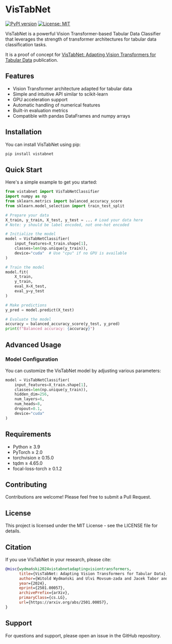 # VisTabNet

[![PyPI version](https://badge.fury.io/py/vistabnet.svg)](https://badge.fury.io/py/vistabnet)
[![License: MIT](https://img.shields.io/badge/License-MIT-yellow.svg)](https://opensource.org/licenses/MIT)

VisTabNet is a powerful Vision Transformer-based Tabular Data Classifier that leverages the strength of transformer architectures for tabular data classification tasks.

It is a proof of concept for [VisTabNet: Adapting Vision Transformers for Tabular Data](https://arxiv.org/abs/2501.00057v1) publication.

## Features

- Vision Transformer architecture adapted for tabular data
- Simple and intuitive API similar to scikit-learn
- GPU acceleration support
- Automatic handling of numerical features
- Built-in evaluation metrics
- Compatible with pandas DataFrames and numpy arrays

## Installation

You can install VisTabNet using pip:

```bash
pip install vistabnet
```

## Quick Start

Here's a simple example to get you started:

```python
from vistabnet import VisTabNetClassifier
import numpy as np
from sklearn.metrics import balanced_accuracy_score
from sklearn.model_selection import train_test_split

# Prepare your data
X_train, y_train, X_test, y_test = ... # Load your data here
# Note: y should be label encoded, not one-hot encoded

# Initialize the model
model = VisTabNetClassifier(
    input_features=X_train.shape[1],
    classes=len(np.unique(y_train)),
    device="cuda"  # Use "cpu" if no GPU is available
)

# Train the model
model.fit(
    X_train,
    y_train,
    eval_X=X_test,
    eval_y=y_test
)

# Make predictions
y_pred = model.predict(X_test)

# Evaluate the model
accuracy = balanced_accuracy_score(y_test, y_pred)
print(f"Balanced accuracy: {accuracy}")
```

## Advanced Usage

### Model Configuration

You can customize the VisTabNet model by adjusting various parameters:

```python
model = VisTabNetClassifier(
    input_features=X_train.shape[1],
    classes=len(np.unique(y_train)),
    hidden_dim=256,
    num_layers=6,
    num_heads=8,
    dropout=0.1,
    device="cuda"
)
```

## Requirements

- Python ≥ 3.9
- PyTorch ≥ 2.0
- torchvision ≥ 0.15.0
- tqdm ≥ 4.65.0
- focal-loss-torch ≥ 0.1.2

## Contributing

Contributions are welcome! Please feel free to submit a Pull Request.

## License

This project is licensed under the MIT License - see the LICENSE file for details.

## Citation

If you use VisTabNet in your research, please cite:

```bibtex
@misc{wydmański2024vistabnetadaptingvisiontransformers,
      title={VisTabNet: Adapting Vision Transformers for Tabular Data}, 
      author={Witold Wydmański and Ulvi Movsum-zada and Jacek Tabor and Marek Śmieja},
      year={2024},
      eprint={2501.00057},
      archivePrefix={arXiv},
      primaryClass={cs.LG},
      url={https://arxiv.org/abs/2501.00057}, 
}
```

## Support

For questions and support, please open an issue in the GitHub repository.
